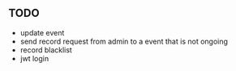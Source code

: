## TODO
- update event
- send record request from admin to a event that is not ongoing
- record blacklist
- jwt login